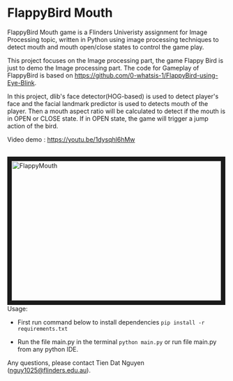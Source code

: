 # FlappyBird Mouth

FlappyBird Mouth game is a Flinders Univeristy assignment for Image Processing topic, written in Python using image processing techniques to detect mouth and mouth open/close states to control the game play.

This project focuses on the Image processing part, the game Flappy Bird is just to demo the Image processing part.
The code for Gameplay of FlappyBird is based on https://github.com/0-whatsis-1/FlappyBird-using-Eye-Blink.

In this project, dlib's face detector(HOG-based) is used to detect player's face and the facial landmark predictor is used to detects mouth of the player. Then a mouth aspect ratio will be calculated to detect if the mouth is in OPEN or CLOSE state. If in OPEN state, the game will trigger a jump action of the bird.

Video demo : https://youtu.be/1dysqhl6hMw<br/>

<br/>
<a href="http://www.youtube.com/watch?feature=player_embedded&v=1dysqhl6hMw
" target="_blank"><img src="http://img.youtube.com/vi/1dysqhl6hMw/0.jpg" 
alt="FlappyMouth" width="480" height="320" border="10" /></a>

<br/>
Usage:<br/>

- First run command below to install dependencies
`pip install -r requirements.txt`

- Run the file main.py in the terminal 
`python main.py`
or run file main.py from any python IDE.

Any questions, please contact Tien Dat Nguyen (nguy1025@flinders.edu.au).
